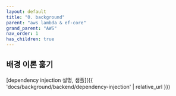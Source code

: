 ```yaml
---
layout: default
title: "0. background"
parent: "aws lambda & ef-core"
grand_parent: "AWS"
nav_order: 1
has_children: true
---
```


## 배경 이론 훑기

[dependency injection 설명, 샘플]({{ 'docs/background/backend/dependency-injection' | relative_url }})